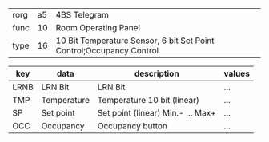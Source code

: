 
|    |   |   |
| -- | - | - |
| rorg | a5 | 4BS Telegram |
| func | 10 | Room Operating Panel |
| type | 16 | 10 Bit Temperature Sensor, 6 bit Set Point Control;Occupancy Control |

| key | data | description | values |
| --- | --- | --- | --- |
  | LRNB | LRN Bit | LRN Bit | ... | 
| TMP | Temperature | Temperature 10 bit (linear) | ... | 
| SP | Set point | Set point (linear)   Min.- ... Max+ | ... | 
| OCC | Occupancy | Occupancy button | ... | 

  